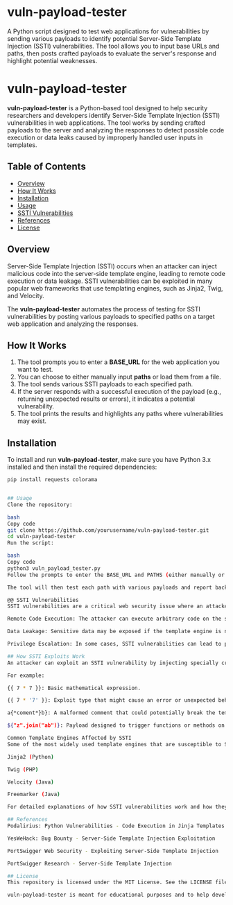 # vuln-payload-tester
A Python script designed to test web applications for vulnerabilities by sending various payloads to identify potential Server-Side Template Injection (SSTI) vulnerabilities. The tool allows you to input base URLs and paths, then posts crafted payloads to evaluate the server's response and highlight potential weaknesses.


# vuln-payload-tester

**vuln-payload-tester** is a Python-based tool designed to help security researchers and developers identify Server-Side Template Injection (SSTI) vulnerabilities in web applications. The tool works by sending crafted payloads to the server and analyzing the responses to detect possible code execution or data leaks caused by improperly handled user inputs in templates.

## Table of Contents

- [Overview](#overview)
- [How It Works](#how-it-works)
- [Installation](#installation)
- [Usage](#usage)
- [SSTI Vulnerabilities](#ssti-vulnerabilities)
- [References](#references)
- [License](#license)

## Overview

Server-Side Template Injection (SSTI) occurs when an attacker can inject malicious code into the server-side template engine, leading to remote code execution or data leakage. SSTI vulnerabilities can be exploited in many popular web frameworks that use templating engines, such as Jinja2, Twig, and Velocity.

The **vuln-payload-tester** automates the process of testing for SSTI vulnerabilities by posting various payloads to specified paths on a target web application and analyzing the responses.

## How It Works

1. The tool prompts you to enter a **BASE_URL** for the web application you want to test.
2. You can choose to either manually input **paths** or load them from a file.
3. The tool sends various SSTI payloads to each specified path.
4. If the server responds with a successful execution of the payload (e.g., returning unexpected results or errors), it indicates a potential vulnerability.
5. The tool prints the results and highlights any paths where vulnerabilities may exist.

## Installation

To install and run **vuln-payload-tester**, make sure you have Python 3.x installed and then install the required dependencies:

```bash
pip install requests colorama


## Usage
Clone the repository:

bash
Copy code
git clone https://github.com/yourusername/vuln-payload-tester.git
cd vuln-payload-tester
Run the script:

bash
Copy code
python3 vuln_payload_tester.py
Follow the prompts to enter the BASE_URL and PATHS (either manually or from a file).

The tool will then test each path with various payloads and report back any responses.

@@ SSTI Vulnerabilities
SSTI vulnerabilities are a critical web security issue where an attacker is able to inject and execute arbitrary code in the template engine. Some common consequences of SSTI include:

Remote Code Execution: The attacker can execute arbitrary code on the server.

Data Leakage: Sensitive data may be exposed if the template engine is not securely configured.

Privilege Escalation: In some cases, SSTI vulnerabilities can lead to privilege escalation if the injected code allows the attacker to interact with backend systems.

## How SSTI Exploits Work
An attacker can exploit an SSTI vulnerability by injecting specially crafted payloads that the template engine processes and executes. These payloads might involve mathematical operations, string manipulations, or even complex expressions that invoke dangerous functions on the server.

For example:

{{ 7 * 7 }}: Basic mathematical expression.

{{ 7 * '7' }}: Exploit type that might cause an error or unexpected behavior.

a{*coment*}b}: A malformed comment that could potentially break the template rendering process.

${"z".join("ab")}: Payload designed to trigger functions or methods on the backend server.

Common Template Engines Affected by SSTI
Some of the most widely used template engines that are susceptible to SSTI include:

Jinja2 (Python)

Twig (PHP)

Velocity (Java)

Freemarker (Java)

For detailed explanations of how SSTI vulnerabilities work and how they can be exploited in different template engines, you can check the following references:

## References
Podalirius: Python Vulnerabilities - Code Execution in Jinja Templates

YesWeHack: Bug Bounty - Server-Side Template Injection Exploitation

PortSwigger Web Security - Exploiting Server-Side Template Injection

PortSwigger Research - Server-Side Template Injection

## License
This repository is licensed under the MIT License. See the LICENSE file for more information.

vuln-payload-tester is meant for educational purposes and to help developers and security researchers identify vulnerabilities in web applications. Always obtain permission before testing any web application that you do not own or have explicit authorization to test.
